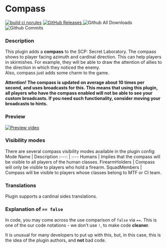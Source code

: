 # Compass
[![build ci norules](https://github.com/Fontape/Compass/actions/workflows/build-ci-norules.yml/badge.svg)](https://github.com/Fontape/Compass/actions/workflows/build-ci-norules.yml)
<a href="https://github.com/Fontape/Compass/releases">
  <img src="https://img.shields.io/github/release/Fontape/Compass/all.svg?style=flat" alt="GitHub Releases">
</a>
![Github All Downloads](https://img.shields.io/github/downloads/Fontape/Compass/total.svg?style=flat)
![Github Commits](https://img.shields.io/github/commit-activity/w/Fontape/Compass/main)
### Description

This plugin adds a <b>compass</b> to the SCP: Secret Laboratory. The compass shows to player facing azimuth and cardinal direction. 
This can help players in skirmishes. For example, they will be able to draw the attention of allies to the direction in which they noticed the enemy.<br/>
Also, compass just adds some charm to the game.

<b>Attention! The compass is updated on average about 10 times per second, and uses broadcasts for this. 
This means that using this plugin, all players who have the compass enabled will not be able to see your custom broadcasts. 
If you need such functionality, consider moving your broadcasts to hints.</b>

### Preview
[![Preview video](https://img.youtube.com/vi/qKisIHMzFB0/0.jpg)](https://www.youtube.com/watch?v=qKisIHMzFB0)

### Visibility modes

There are several compass visibility modes available in the plugin config:
Mode Name | Description
:---: | :---
Humans | Implies that the compass will be visible to all players of the human classes.
FirearmHolders | Compass will only be visible to players who hold a firearm.
SquadMembers | Compass will be visible to players whose classes belong to MTF or CI team.

### Translations

Plugin supports a cardinal sides translations.

### Explanation of `== false`

In code, you may come across the use comparison of `false` via `==`. This is one of the our code notations - we don't use `!`, to make code <b>cleaner</b>.

It is unusual for many developers to put up with this, but, in this case, this is the idea of the plugin authors, and <b>not</b> bad code.
